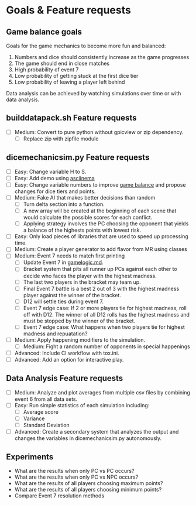 # Goals & Feature requests

## Game balance goals

Goals for the game mechanics to become more fun and balanced:

1) Numbers and dice should consistently increase as the game progresses
2) The game should end in close matches
3) High probability of event 7
4) Low probability of getting stuck at the first dice tier
5) Low probability of leaving a player left behind

Data analysis can be achieved by watching simulations over time or with data
analysis.

## builddatapack.sh Feature requests

- [ ] Medium: Convert to pure python without gpicview or zip dependency.
  - [ ] Replace zip with zipfile module

## dicemechanicsim.py Feature requests

- [ ] Easy: Change variable H to S.
- [ ] Easy: Add demo using [asciinema](https://asciinema.org/)
- [ ] Easy: Change variable numbers to improve
  [game balance](https://github.com/TechnologyClassroom/dice-mechanic-sim/blob/master/docs/goals.md#game-balance-goals)
  and propose changes for dice tiers and points.
- [ ] Medium: Fake AI that makes better decisions than random
  - [ ] Turn delta section into a function.
  - [ ] A new array will be created at the beginning of each scene that would
    calculate the possible scores for each conflict.
  - [ ] Applying strategy involves the PC choosing the opponent that yields a
    balance of the highests points with lowest risk.
- [ ] Easy: Only load pieces of libraries that are used to speed up processing
  time.
- [ ] Medium: Create a player generator to add flavor from MR using classes
- [ ] Medium: Event 7 needs to match first printing
  - [ ] Update Event 7 in
    [gamelogic.md](https://github.com/TechnologyClassroom/dice-mechanic-sim/blob/master/docs/gamelogic.md).
  - [ ] Bracket system that pits all runner up PCs against each other to decide
    who faces the player with the highest madness.
  - [ ] The last two players in the bracket may team up.
  - [ ] Final Event 7 battle is a best 2 out of 3 with the highest madness
    player against the winner of the bracket.
  - [ ] D12 will settle ties during event 7.
  - [ ] Event 7 edge case: If 2 or more players tie for highest madness, roll
    off with D12.  The winner of all D12 rolls has the highest madness and
    must be stopped by the winner of the bracket.
  - [ ] Event 7 edge case: What happens when two players tie for highest
    madness and repuatation?
- [ ] Medium: Apply happening modifiers to the simulation.
  - [ ] Medium: Fight a random number of opponents in special happenings
- [ ] Advanced: Include CI workflow with tox.ini.
- [ ] Advanced: Add an option for interactive play.

## Data Analysis Feature requests

- [ ] Medium: Analyze and plot averages from multiple csv files by combining
  event 6 from all data sets.
- [ ] Easy: Run simple statistics of each simulation including:
  - [ ] Average score
  - [ ] Variance
  - [ ] Standard Deviation
- [ ] Advanced: Create a secondary system that analyzes the output and changes
  the variables in dicemechanicsim.py autonomously.

## Experiments

- What are the results when only PC vs PC occurs?
- What are the results when only PC vs NPC occurs?
- What are the results of all players choosing maximum points?
- What are the results of all players choosing minimum points?
- Compare Event 7 resolution methods
